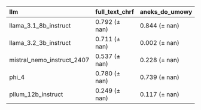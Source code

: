 | llm                        | full_text_chrf   | aneks_do_umowy   | apelacja      | beneficjent_kosztow   | czas_trwania_sprawy   | data_aneksu   | data_rozpoczecia_odsetek   | data_wyroku   | dowody        | instancja_sadu   | klauzula_niedozwolona   | koszty_postepowania   | modyfikacje_powodztwa   | odsetki_ustawowe   | odwolanie_do_sn   | odwolanie_do_tsue   | oswiadczenie_niewaznosci   | podstawa_prawna   | podstawa_prawna_podana   | przedmiot_aneksu   | rodzaj_roszczenia   | rodzaj_zabezpieczenia   | rola_pozwanego   | rozstrzygniecie_sadu   | sesja_sadowa   | sprawa_frankowiczów   | status_kredytobiorcy   | status_splaty_kredytu   | szczegoły_wyniku_sprawy   | teoria_prawna   | typ_modyfikacji   | typ_rozstrzygniecia   | typ_sadu      | typ_wspoluczestnictwa   | umowa_kredytowa   | waluta_splaty   | wczesniejsze_skargi_do_rzecznika   | wpisana_do_rejestru_uokik   | wspoluczestnictwo_powodowe   | wynik_sprawy   | zabezpieczenie_pierwsza_instancja   | zabezpieczenie_udzielone   | zarzut_zatrzymania_lub_potracenia   |
|:---------------------------|:-----------------|:-----------------|:--------------|:----------------------|:----------------------|:--------------|:---------------------------|:--------------|:--------------|:-----------------|:------------------------|:----------------------|:------------------------|:-------------------|:------------------|:--------------------|:---------------------------|:------------------|:-------------------------|:-------------------|:--------------------|:------------------------|:-----------------|:-----------------------|:---------------|:----------------------|:-----------------------|:------------------------|:--------------------------|:----------------|:------------------|:----------------------|:--------------|:------------------------|:------------------|:----------------|:-----------------------------------|:----------------------------|:-----------------------------|:---------------|:------------------------------------|:---------------------------|:------------------------------------|
| llama_3.1_8b_instruct      | 0.792 (± nan)    | 0.844 (± nan)    | 0.493 (± nan) | 0.400 (± nan)         | 0.297 (± nan)         | 0.107 (± nan) | 0.466 (± nan)              | 0.717 (± nan) | 0.583 (± nan) | 0.808 (± nan)    | 0.913 (± nan)           | 0.903 (± nan)         | 0.681 (± nan)           | 0.828 (± nan)      | 0.724 (± nan)     | 0.750 (± nan)       | 0.939 (± nan)              | 0.636 (± nan)     | 0.891 (± nan)            | 0.124 (± nan)      | 0.778 (± nan)       | 0.150 (± nan)           | 0.935 (± nan)    | 0.480 (± nan)          | 0.957 (± nan)  | 0.794 (± nan)         | 0.685 (± nan)          | 0.669 (± nan)           | 0.418 (± nan)             | 0.467 (± nan)   | 0.275 (± nan)     | 0.652 (± nan)         | 0.906 (± nan) | 0.038 (± nan)           | 0.734 (± nan)     | 0.445 (± nan)   | 0.959 (± nan)                      | 0.866 (± nan)               | 0.841 (± nan)                | 0.684 (± nan)  | 0.783 (± nan)                       | 0.788 (± nan)              | 0.923 (± nan)                       |
| llama_3.2_3b_instruct      | 0.711 (± nan)    | 0.002 (± nan)    | 0.000 (± nan) | 0.001 (± nan)         | 0.001 (± nan)         | 0.001 (± nan) | 0.000 (± nan)              | 0.002 (± nan) | 0.001 (± nan) | 0.000 (± nan)    | 0.002 (± nan)           | 0.002 (± nan)         | 0.001 (± nan)           | 0.000 (± nan)      | 0.001 (± nan)     | 0.001 (± nan)       | 0.001 (± nan)              | 0.000 (± nan)     | 0.001 (± nan)            | 0.000 (± nan)      | 0.001 (± nan)       | 0.001 (± nan)           | 0.002 (± nan)    | 0.000 (± nan)          | 0.001 (± nan)  | 0.000 (± nan)         | 0.001 (± nan)          | 0.001 (± nan)           | 0.001 (± nan)             | 0.001 (± nan)   | 0.000 (± nan)     | 0.001 (± nan)         | 0.001 (± nan) | 0.000 (± nan)           | 0.001 (± nan)     | 0.001 (± nan)   | 0.002 (± nan)                      | 0.002 (± nan)               | 0.002 (± nan)                | 0.001 (± nan)  | 0.002 (± nan)                       | 0.001 (± nan)              | 0.001 (± nan)                       |
| mistral_nemo_instruct_2407 | 0.537 (± nan)    | 0.228 (± nan)    | 0.079 (± nan) | 0.112 (± nan)         | 0.068 (± nan)         | 0.022 (± nan) | 0.092 (± nan)              | 0.237 (± nan) | 0.184 (± nan) | 0.298 (± nan)    | 0.231 (± nan)           | 0.284 (± nan)         | 0.184 (± nan)           | 0.243 (± nan)      | 0.246 (± nan)     | 0.244 (± nan)       | 0.302 (± nan)              | 0.163 (± nan)     | 0.250 (± nan)            | 0.013 (± nan)      | 0.214 (± nan)       | 0.024 (± nan)           | 0.269 (± nan)    | 0.151 (± nan)          | 0.295 (± nan)  | 0.059 (± nan)         | 0.125 (± nan)          | 0.181 (± nan)           | 0.003 (± nan)             | 0.059 (± nan)   | 0.031 (± nan)     | 0.229 (± nan)         | 0.310 (± nan) | 0.005 (± nan)           | 0.146 (± nan)     | 0.104 (± nan)   | 0.289 (± nan)                      | 0.207 (± nan)               | 0.261 (± nan)                | 0.226 (± nan)  | 0.090 (± nan)                       | 0.221 (± nan)              | 0.300 (± nan)                       |
| phi_4                      | 0.780 (± nan)    | 0.739 (± nan)    | 0.521 (± nan) | 0.417 (± nan)         | 0.257 (± nan)         | 0.177 (± nan) | 0.413 (± nan)              | 0.923 (± nan) | 0.692 (± nan) | 0.932 (± nan)    | 0.757 (± nan)           | 0.927 (± nan)         | 0.615 (± nan)           | 0.801 (± nan)      | 0.770 (± nan)     | 0.781 (± nan)       | 0.839 (± nan)              | 0.590 (± nan)     | 0.899 (± nan)            | 0.100 (± nan)      | 0.753 (± nan)       | 0.068 (± nan)           | 0.919 (± nan)    | 0.533 (± nan)          | 0.954 (± nan)  | 0.794 (± nan)         | 0.619 (± nan)          | 0.641 (± nan)           | 0.484 (± nan)             | 0.426 (± nan)   | 0.209 (± nan)     | 0.785 (± nan)         | 0.918 (± nan) | 0.002 (± nan)           | 0.706 (± nan)     | 0.591 (± nan)   | 0.883 (± nan)                      | 0.677 (± nan)               | 0.815 (± nan)                | 0.734 (± nan)  | 0.505 (± nan)                       | 0.698 (± nan)              | 0.856 (± nan)                       |
| pllum_12b_instruct         | 0.249 (± nan)    | 0.117 (± nan)    | 0.035 (± nan) | 0.071 (± nan)         | 0.041 (± nan)         | 0.006 (± nan) | 0.041 (± nan)              | 0.120 (± nan) | 0.095 (± nan) | 0.159 (± nan)    | 0.120 (± nan)           | 0.112 (± nan)         | 0.088 (± nan)           | 0.111 (± nan)      | 0.105 (± nan)     | 0.105 (± nan)       | 0.148 (± nan)              | 0.088 (± nan)     | 0.143 (± nan)            | 0.002 (± nan)      | 0.130 (± nan)       | 0.003 (± nan)           | 0.179 (± nan)    | 0.096 (± nan)          | 0.165 (± nan)  | 0.107 (± nan)         | 0.083 (± nan)          | 0.030 (± nan)           | 0.037 (± nan)             | 0.008 (± nan)   | 0.027 (± nan)     | 0.128 (± nan)         | 0.159 (± nan) | 0.003 (± nan)           | 0.084 (± nan)     | 0.064 (± nan)   | 0.151 (± nan)                      | 0.111 (± nan)               | 0.142 (± nan)                | 0.101 (± nan)  | 0.055 (± nan)                       | 0.101 (± nan)              | 0.141 (± nan)                       |